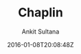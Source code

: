 ---
title: "Chaplin"
github: https://github.com/ankitsultana/Chaplin
demo: https://ankitsultana.com/Chaplin/
author: Ankit Sultana

ssg:
  - Jekyll
cms:
  - No Cms
date: 2016-01-08T20:08:48Z
github_branch: gh-pages
stale: true
---